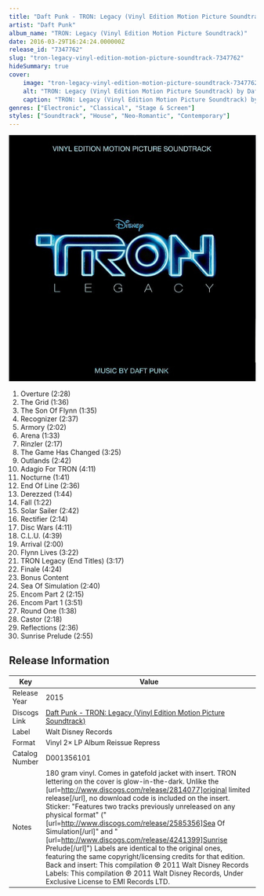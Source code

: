 ```yaml
---
title: "Daft Punk - TRON: Legacy (Vinyl Edition Motion Picture Soundtrack)"
artist: "Daft Punk"
album_name: "TRON: Legacy (Vinyl Edition Motion Picture Soundtrack)"
date: 2016-03-29T16:24:24.000000Z
release_id: "7347762"
slug: "tron-legacy-vinyl-edition-motion-picture-soundtrack-7347762"
hideSummary: true
cover:
    image: "tron-legacy-vinyl-edition-motion-picture-soundtrack-7347762.jpg"
    alt: "TRON: Legacy (Vinyl Edition Motion Picture Soundtrack) by Daft Punk"
    caption: "TRON: Legacy (Vinyl Edition Motion Picture Soundtrack) by Daft Punk"
genres: ["Electronic", "Classical", "Stage & Screen"]
styles: ["Soundtrack", "House", "Neo-Romantic", "Contemporary"]
---
```


![TRON: Legacy (Vinyl Edition Motion Picture Soundtrack) by Daft Punk](tron-legacy-vinyl-edition-motion-picture-soundtrack-7347762.jpg)

<!-- section break -->

1. Overture (2:28)
2. The Grid (1:36)
3. The Son Of Flynn (1:35)
4. Recognizer (2:37)
5. Armory (2:02)
6. Arena (1:33)
7. Rinzler (2:17)
8. The Game Has Changed (3:25)
9. Outlands (2:42)
10. Adagio For TRON (4:11)
11. Nocturne (1:41)
12. End Of Line (2:36)
13. Derezzed (1:44)
14. Fall (1:22)
15. Solar Sailer (2:42)
16. Rectifier (2:14)
17. Disc Wars (4:11)
18. C.L.U. (4:39)
19. Arrival (2:00)
20. Flynn Lives (3:22)
21. TRON Legacy (End Titles) (3:17)
22. Finale (4:24)
23. Bonus Content
24. Sea Of Simulation (2:40)
25. Encom Part 2 (2:15)
26. Encom Part 1 (3:51)
27. Round One (1:38)
28. Castor (2:18)
29. Reflections (2:36)
30. Sunrise Prelude (2:55)

<!-- section break -->





## Release Information
|  Key           | Value                                                |
| ---------------| ---------------------------------------------------- |
| Release Year   | 2015                                   |
| Discogs Link   | [Daft Punk - TRON: Legacy (Vinyl Edition Motion Picture Soundtrack)](https://www.discogs.com/release/7347762-Daft-Punk-TRON-Legacy-Vinyl-Edition-Motion-Picture-Soundtrack) |
| Label          | Walt Disney Records |
| Format         | Vinyl 2× LP Album Reissue Repress |
| Catalog Number | D001356101 |
| Notes | 180 gram vinyl. Comes in gatefold jacket with insert. TRON lettering on the cover is glow-in-the-dark. Unlike the [url=http://www.discogs.com/release/2814077]original limited release[/url], no download code is included on the insert. Sticker: "Features two tracks previously unreleased on any physical format" ("[url=http://www.discogs.com/release/2585356]Sea Of Simulation[/url]" and "[url=http://www.discogs.com/release/4241399]Sunrise Prelude[/url]") Labels are identical to the original ones, featuring the same copyright/licensing credits for that edition.  Back and insert: This compilation ℗ 2011 Walt Disney Records Labels: This compilation ℗ 2011 Walt Disney Records, Under Exclusive License to EMI Records LTD. |